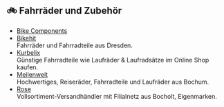 ## 🚲 Fahrräder und Zubehör
* [Bike Components](https://bike-components.de)
* [Bikehit](https://www.bikehit.de)\
Fahrräder und Fahrradteile aus Dresden.
* [Kurbelix](https://kurbelix.de)\
Günstige Fahrradteile wie Laufräder & Laufradsätze im Online Shop kaufen.
* [Meilenweit](https://www.meilenweit.net/)\
Hochwertiges, Reiseräder, Fahrradteile und Laufräder aus Bochum.
* [Rose](https://www.rosebikes.de/)\
Vollsortiment-Versandhändler mit Filialnetz aus Bocholt, Eigenmarken.